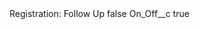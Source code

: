 <?xml version="1.0" encoding="UTF-8"?>
<CustomMetadata xmlns="http://soap.sforce.com/2006/04/metadata" xmlns:xsi="http://www.w3.org/2001/XMLSchema-instance" xmlns:xsd="http://www.w3.org/2001/XMLSchema">
    <label>Registration: Follow Up</label>
    <protected>false</protected>
    <values>
        <field>On_Off__c</field>
        <value xsi:type="xsd:boolean">true</value>
    </values>
</CustomMetadata>
